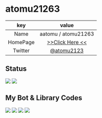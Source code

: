 # atomu21263
|  key  |  value  |
| :-: | :-: |
|  Name  |  aatomu / atomu21263  |
|  HomePage  |  [>>Click Here <<](https://aatomu.pages.dev)  |
|  Twitter  |  [@atomu2123](https://twitter.com/atomu21263)  |

## Status
<div>
  <img src="https://github-readme-stats.vercel.app/api?username=atomu21263&show_icons=true&include_all_commits=true&theme=radical" />
  <img src="https://github-readme-stats.vercel.app/api/top-langs/?username=atomu21263&langs_count=10&theme=radical" />
</div>

## My Bot & Library Codes
<div>
  <img src="https://github-readme-stats.vercel.app/api/pin/?username=atomu21263&repo=atomic_bot&show_owner=true" />
  <img src="https://github-readme-stats.vercel.app/api/pin/?username=atomu21263&repo=musicBot&show_owner=true" />
  <img src="https://github-readme-stats.vercel.app/api/pin/?username=atomu21263&repo=openJtalkBot&show_owner=true" />
  <img src="https://github-readme-stats.vercel.app/api/pin/?username=atomu21263&repo=atomicgo&show_owner=true" />
</div>
